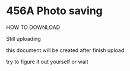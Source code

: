 # 456A Photo saving
 
HOW TO DOWNLOAD





Still uploading

this document will be created after finish upload

try to figure it out yourself or wait
